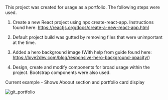 This project was created for usage as a portfolio. The following steps were used.

1. Create a new React project using npx create-react-app. Instructions found here: https://reactjs.org/docs/create-a-new-react-app.html

2. Default project build was gutted by removing files that were unimportant at the time.

3. Added a hero background image (With help from guide found here: https://love2dev.com/blog/responsive-hero-background-opacity/)

4. Design, create and modify components for broad usage within the project. Bootstrap components were also used.


Current example - Shows Aboout section and portfolio card display

![git_portfolio](https://user-images.githubusercontent.com/57052974/78388313-022ce280-759e-11ea-9bc3-17252543ec66.png)
